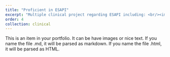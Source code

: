 ```yaml
---
title: "Proficient in ESAPI"
excerpt: "Multiple clinical project regarding ESAPI including: <br/><img src='/images/500x300.png'>"
order: 4
collection: clinical
---
```


This is an item in your portfolio. It can be have images or nice text. If you name the file .md, it will be parsed as markdown. If you name the file .html, it will be parsed as HTML. 

